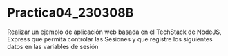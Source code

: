 # Practica04_230308B
Realizar un ejemplo de aplicación web basada en el TechStack de NodeJS, Express que permita controlar las Sesiones y que registre los siguientes datos en las variables de sesión

